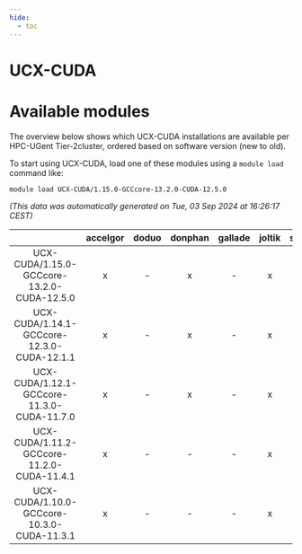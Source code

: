```yaml
---
hide:
  - toc
---
```


UCX-CUDA
========

# Available modules


The overview below shows which UCX-CUDA installations are available per HPC-UGent Tier-2cluster, ordered based on software version (new to old).

To start using UCX-CUDA, load one of these modules using a `module load` command like:

```shell
module load UCX-CUDA/1.15.0-GCCcore-13.2.0-CUDA-12.5.0
```

*(This data was automatically generated on Tue, 03 Sep 2024 at 16:26:17 CEST)*  

| |accelgor|doduo|donphan|gallade|joltik|shinx|skitty|
| :---: | :---: | :---: | :---: | :---: | :---: | :---: | :---: |
|UCX-CUDA/1.15.0-GCCcore-13.2.0-CUDA-12.5.0|x|-|x|-|x|-|-|
|UCX-CUDA/1.14.1-GCCcore-12.3.0-CUDA-12.1.1|x|-|x|-|x|-|-|
|UCX-CUDA/1.12.1-GCCcore-11.3.0-CUDA-11.7.0|x|-|x|-|x|-|-|
|UCX-CUDA/1.11.2-GCCcore-11.2.0-CUDA-11.4.1|x|-|-|-|x|-|-|
|UCX-CUDA/1.10.0-GCCcore-10.3.0-CUDA-11.3.1|x|-|-|-|x|-|-|
